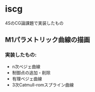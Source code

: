 # iscg

4SのCG論課題で実装したもの

## M1パラメトリック曲線の描画

### 実装したもの:
- n次ベジェ曲線
- 制御点の追加・削除
- 有理ベジェ曲線
- 3次Catmull-romスプライン曲線

[URL]:https://cg-basic-assignment1.glitch.me/
